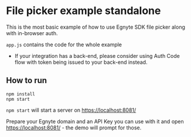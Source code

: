 # File picker example standalone

This is the most basic example of how to use Egnyte SDK file picker along with in-browser auth.

`app.js` contains the code for the whole example

- If your integration has a back-end, please consider using Auth Code flow with token being issued to your back-end instead.

## How to run

```
npm install
npm start
```

`npm start` will start a server on [https://localhost:8081/](https://localhost:8081/)

Prepare your Egnyte domain and an API Key you can use with it and open [https://localhost:8081/](https://localhost:8081/) - the demo will prompt for those.
